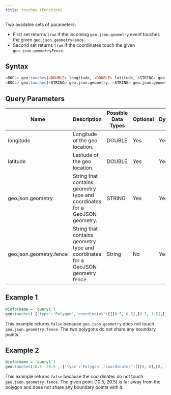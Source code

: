 ```yaml
---
title: touches (Function)
---
```


Two available sets of parameters:

- First set returns `true` if the incoming `geo.json.geometry` event touches the given `geo.json.geometryFence`.
- Second set returns `true` if the coordinates touch the given `geo.json.geometryFence`.

## Syntax

```sql
<BOOL> geo:touches(<DOUBLE> longitude, <DOUBLE> latitude, <STRING> geo.json.geometry.fence)
<BOOL> geo:touches(<STRING> geo.json.geometry, <STRING> geo.json.geometry.fence)
```

## Query Parameters

| Name              | Description   | Possible Data Types | Optional | Dynamic |
|-------------------|---------------|---------------------|----------|---------|
| longitude           | Longitude of the geo location.     | DOUBLE       | Yes       | Yes     |
| latitude | Latitude of the geo location.  | DOUBLE       | Yes      | Yes     |
| geo.json.geometry       | String that contains geometry type and coordinates for a GeoJSON geometry. | STRING| Yes      | Yes     |
| geo.json.geometry.fence    | String that contains geometry type and coordinates for a GeoJSON geometry fence. | String| No      | Yes     |

## Example 1

```sql
@info(name = 'query1')
geo:touches( {'type':'Polygon','coordinates':[[[0.5, 0.5],[0.5, 1.5],[1.5, 1.5],[1.5, 0.5],[0.5, 0.5]]]} , {'type':'Polygon','coordinates':[[[10, 10],[10, 11],[11, 11],[11, 10],[10, 10]]]} )
```

This example returns `false` because `geo.json.geometry` does not touch `geo.json.geometry.fence`. The two polygons do not share any boundary points.

## Example 2

```sql
@info(name = 'query1')
geo:touches(10.5. 20.5 , {'type':'Polygon','coordinates':[[[0, 0],[0, 1],[1, 1],[1, 0],[0, 0]]]})
```

This example returns `false` because the coordinates do not touch `geo.json.geometry.fence`. The given point (10.5, 20.5) is far away from the polygon and does not share any boundary points with it.
